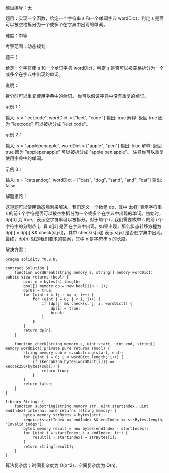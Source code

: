 题目编号：无

题目：实现一个函数，给定一个字符串 s 和一个单词字典 wordDict，判定 s 是否可以被空格拆分为一个或多个在字典中出现的单词。

难度：中等

考察范围：动态规划

题干：

给定一个字符串 s 和一个单词字典 wordDict，判定 s 是否可以被空格拆分为一个或多个在字典中出现的单词。

说明：

拆分时可以重复使用字典中的单词。
你可以假设字典中没有重复的单词。

示例 1：

输入: s = "leetcode", wordDict = ["leet", "code"]
输出: true
解释: 返回 true 因为 "leetcode" 可以被拆分成 "leet code"。

示例 2：

输入: s = "applepenapple", wordDict = ["apple", "pen"]
输出: true
解释: 返回 true 因为 "applepenapple" 可以被拆分成 "apple pen apple"。
     注意你可以重复使用字典中的单词。

示例 3：

输入: s = "catsandog", wordDict = ["cats", "dog", "sand", "and", "cat"]
输出: false

解题思路：

这道题可以使用动态规划来解决。我们定义一个数组 dp，其中 dp[i] 表示字符串 s 的前 i 个字符是否可以被空格拆分为一个或多个在字典中出现的单词。初始时，dp[0] 为 true，表示空字符串可以被拆分。对于每个 i，我们需要枚举 s 的前 i 个字符中的分割点 j，看 s[j:i] 是否在字典中出现，如果出现，那么状态转移方程为 dp[i] = dp[j] && check(s[j:i])，其中 check(s[j:i]) 表示 s[j:i] 是否在字典中出现。最终，dp[n] 就是我们要求的答案，其中 n 是字符串 s 的长度。

解决方案：

```
pragma solidity ^0.8.0;

contract Solution {
    function wordBreak(string memory s, string[] memory wordDict) public view returns (bool) {
        uint n = bytes(s).length;
        bool[] memory dp = new bool[](n + 1);
        dp[0] = true;
        for (uint i = 1; i <= n; i++) {
            for (uint j = 0; j < i; j++) {
                if (dp[j] && check(s, j, i, wordDict)) {
                    dp[i] = true;
                    break;
                }
            }
        }
        return dp[n];
    }

    function check(string memory s, uint start, uint end, string[] memory wordDict) private pure returns (bool) {
        string memory sub = s.substring(start, end);
        for (uint i = 0; i < wordDict.length; i++) {
            if (keccak256(bytes(wordDict[i])) == keccak256(bytes(sub))) {
                return true;
            }
        }
        return false;
    }
}

library Strings {
    function substring(string memory str, uint startIndex, uint endIndex) internal pure returns (string memory) {
        bytes memory strBytes = bytes(str);
        require(startIndex <= endIndex && endIndex <= strBytes.length, "Invalid index");
        bytes memory result = new bytes(endIndex - startIndex);
        for (uint i = startIndex; i < endIndex; i++) {
            result[i - startIndex] = strBytes[i];
        }
        return string(result);
    }
}
```

算法复杂度：时间复杂度为 O(n^2)，空间复杂度为 O(n)。